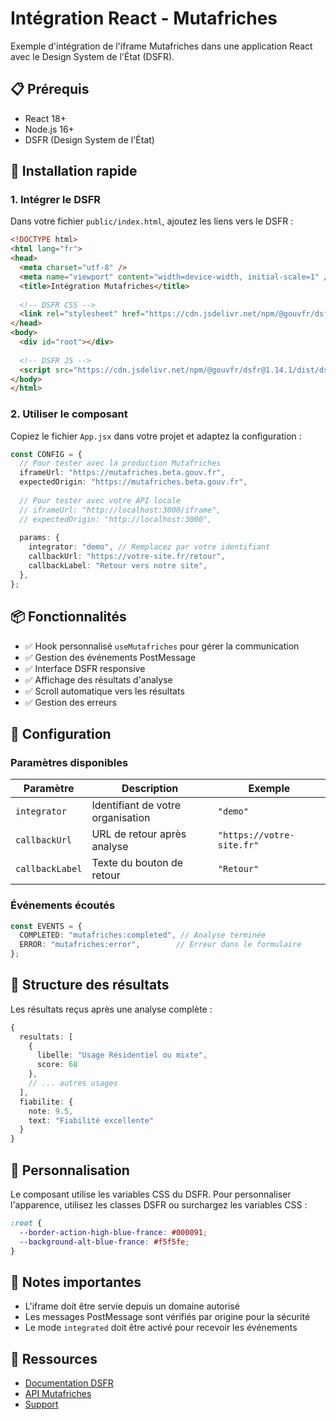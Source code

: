 # Intégration React - Mutafriches

Exemple d'intégration de l'iframe Mutafriches dans une application React avec le Design System de l'État (DSFR).

## 📋 Prérequis

- React 18+
- Node.js 16+
- DSFR (Design System de l'État)

## 🚀 Installation rapide

### 1. Intégrer le DSFR

Dans votre fichier `public/index.html`, ajoutez les liens vers le DSFR :

```html
<!DOCTYPE html>
<html lang="fr">
<head>
  <meta charset="utf-8" />
  <meta name="viewport" content="width=device-width, initial-scale=1" />
  <title>Intégration Mutafriches</title>
  
  <!-- DSFR CSS -->
  <link rel="stylesheet" href="https://cdn.jsdelivr.net/npm/@gouvfr/dsfr@1.14.1/dist/dsfr.min.css">
</head>
<body>
  <div id="root"></div>
  
  <!-- DSFR JS -->
  <script src="https://cdn.jsdelivr.net/npm/@gouvfr/dsfr@1.14.1/dist/dsfr.min.js"></script>
</body>
</html>
```

### 2. Utiliser le composant

Copiez le fichier `App.jsx` dans votre projet et adaptez la configuration :

```typescript
const CONFIG = {
  // Pour tester avec la production Mutafriches
  iframeUrl: "https://mutafriches.beta.gouv.fr",
  expectedOrigin: "https://mutafriches.beta.gouv.fr",
  
  // Pour tester avec votre API locale
  // iframeUrl: "http://localhost:3000/iframe",
  // expectedOrigin: "http://localhost:3000",
  
  params: {
    integrator: "demo", // Remplacez par votre identifiant
    callbackUrl: "https://votre-site.fr/retour",
    callbackLabel: "Retour vers notre site",
  },
};
```

## 📦 Fonctionnalités

- ✅ Hook personnalisé `useMutafriches` pour gérer la communication
- ✅ Gestion des événements PostMessage
- ✅ Interface DSFR responsive
- ✅ Affichage des résultats d'analyse
- ✅ Scroll automatique vers les résultats
- ✅ Gestion des erreurs

## 🔧 Configuration

### Paramètres disponibles

| Paramètre | Description | Exemple |
|-----------|-------------|---------|
| `integrator` | Identifiant de votre organisation | `"demo"` |
| `callbackUrl` | URL de retour après analyse | `"https://votre-site.fr"` |
| `callbackLabel` | Texte du bouton de retour | `"Retour"` |

### Événements écoutés

```typescript
const EVENTS = {
  COMPLETED: "mutafriches:completed", // Analyse terminée
  ERROR: "mutafriches:error",        // Erreur dans le formulaire
};
```

## 📝 Structure des résultats

Les résultats reçus après une analyse complète :

```typescript
{
  resultats: [
    {
      libelle: "Usage Résidentiel ou mixte",
      score: 68
    },
    // ... autres usages
  ],
  fiabilite: {
    note: 9.5,
    text: "Fiabilité excellente"
  }
}
```

## 🎨 Personnalisation

Le composant utilise les variables CSS du DSFR. Pour personnaliser l'apparence, utilisez les classes DSFR ou surchargez les variables CSS :

```css
:root {
  --border-action-high-blue-france: #000091;
  --background-alt-blue-france: #f5f5fe;
}
```

## 📌 Notes importantes

- L'iframe doit être servie depuis un domaine autorisé
- Les messages PostMessage sont vérifiés par origine pour la sécurité
- Le mode `integrated` doit être activé pour recevoir les événements

## 🔗 Ressources

- [Documentation DSFR](https://www.systeme-de-design.gouv.fr/)
- [API Mutafriches](https://mutafriches.beta.gouv.fr)
- [Support](mailto:contact@mutafriches.beta.gouv.fr)
